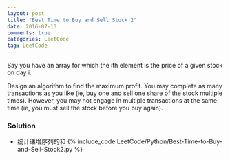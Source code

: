 ```yaml
---
layout: post
title: "Best Time to Buy and Sell Stock 2"
date: 2016-07-13
comments: true
categories: LeetCode
tag: LeetCode
---
```


Say you have an array for which the ith element is the price of a given stock on day i.

Design an algorithm to find the maximum profit. You may complete as many transactions as you like (ie, buy one and sell one share of the stock multiple times). However, you may not engage in multiple transactions at the same time (ie, you must sell the stock before you buy again).


<!--more-->
### Solution
* 统计递增序列的和
{% include_code LeetCode/Python/Best-Time-to-Buy-and-Sell-Stock2.py %}
